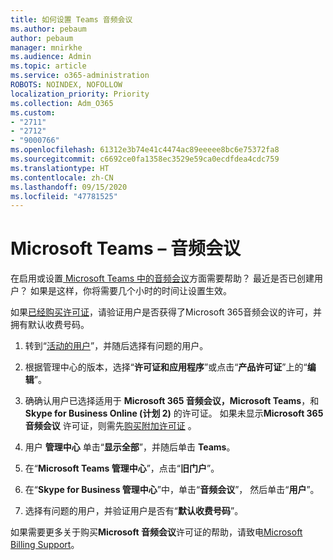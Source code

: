 ```yaml
---
title: 如何设置 Teams 音频会议
ms.author: pebaum
author: pebaum
manager: mnirkhe
ms.audience: Admin
ms.topic: article
ms.service: o365-administration
ROBOTS: NOINDEX, NOFOLLOW
localization_priority: Priority
ms.collection: Adm_O365
ms.custom:
- "2711"
- "2712"
- "9000766"
ms.openlocfilehash: 61312e3b74e41c4474ac89eeeee8bc6e75372fa8
ms.sourcegitcommit: c6692ce0fa1358ec3529e59ca0ecdfdea4cdc759
ms.translationtype: HT
ms.contentlocale: zh-CN
ms.lasthandoff: 09/15/2020
ms.locfileid: "47781525"
---
```

# <a name="microsoft-teams--audio-conferencing"></a>Microsoft Teams – 音频会议

在启用或设置[ Microsoft Teams 中的音频会议](https://docs.microsoft.com/microsoftteams/set-up-audio-conferencing-in-teams)方面需要帮助？  最近是否已创建用户？ 如果是这样，你将需要几个小时的时间让设置生效。

如果[已经购买许可证](https://docs.microsoft.com/microsoftteams/set-up-audio-conferencing-in-teams#step-2-get-and-assign-licenses)，请验证用户是否获得了Microsoft 365音频会议的许可，并拥有默认收费号码。

1. 转到“[活动的用户](https://admin.microsoft.com/Adminportal/Home?source=applauncher#/users)”，并随后选择有问题的用户。

2. 根据管理中心的版本，选择“**许可证和应用程序**”或点击“**产品许可证**”上的“**编辑**”。

3. 确确认用户已选择适用于 **Microsoft 365 音频会议，Microsoft Teams**，和**Skype for Business Online (计划 2)** 的许可证。 如果未显示**Microsoft 365 音频会议** 许可证，则需先[购买附加许可证](https://docs.microsoft.com/microsoftteams/teams-add-on-licensing/microsoft-teams-add-on-licensing?tabs=small-business) 。

4. 用户 **管理中心** 单击“**显示全部**”，并随后单击 **Teams**。

5. 在“**Microsoft Teams 管理中心**”，点击“**旧门户**”。

6. 在“**Skype for Business 管理中心**”中，单击“**音频会议**”， 然后单击“**用户**”。

7. 选择有问题的用户，并验证用户是否有“**默认收费号码**”。

如果需要更多关于购买**Microsoft 音频会议**许可证的帮助，请致电[Microsoft Billing Support](https://docs.microsoft.com/microsoft-365/admin/contact-support-for-business-products?view=o365-worldwide#phone-support)。
